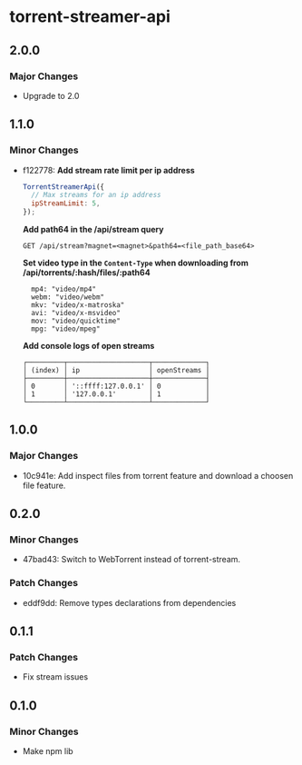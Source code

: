 # torrent-streamer-api

## 2.0.0

### Major Changes

- Upgrade to 2.0

## 1.1.0

### Minor Changes

- f122778: **Add stream rate limit per ip address**

  ```javascript
  TorrentStreamerApi({
    // Max streams for an ip address
    ipStreamLimit: 5,
  });
  ```

  **Add path64 in the /api/stream query**

  ```
  GET /api/stream?magnet=<magnet>&path64=<file_path_base64>
  ```

  **Set video type in the `Content-Type` when downloading from /api/torrents/:hash/files/:path64**

  ```
    mp4: "video/mp4"
    webm: "video/webm"
    mkv: "video/x-matroska"
    avi: "video/x-msvideo"
    mov: "video/quicktime"
    mpg: "video/mpeg"
  ```

  **Add console logs of open streams**

  ```
  ┌─────────┬────────────────────┬─────────────┐
  │ (index) │ ip                 │ openStreams │
  ├─────────┼────────────────────┼─────────────┤
  │ 0       │ '::ffff:127.0.0.1' │ 0           │
  │ 1       │ '127.0.0.1'        │ 1           │
  └─────────┴────────────────────┴─────────────┘
  ```

## 1.0.0

### Major Changes

- 10c941e: Add inspect files from torrent feature and download a choosen file feature.

## 0.2.0

### Minor Changes

- 47bad43: Switch to WebTorrent instead of torrent-stream.

### Patch Changes

- eddf9dd: Remove types declarations from dependencies

## 0.1.1

### Patch Changes

- Fix stream issues

## 0.1.0

### Minor Changes

- Make npm lib
